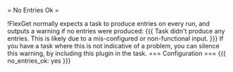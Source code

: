 = No Entries Ok =

!FlexGet normally expects a task to produce entries on every run, and outputs a warning if no entries were produced:
{{{
Task didn't produce any entries. This is likely due to a mis-configured or non-functional input.
}}}
If you have a task where this is not indicative of a problem, you can silence this warning, by including this plugin in the task.
=== Configuration ===
{{{
no_entries_ok: yes
}}}